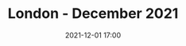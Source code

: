 ---
templateKey: 'event-page'
eventId: c858bd97-f31b-439f-b97a-98e8b2fcb73e
title: London - December 2021
sup: Join us at a festive Sitecore Technical User Group meetup at Glassblower in the heart of London’s Soho, hosted by the UNRVLD team.
  Enjoy festive treats and talks from Sitecore and the community. There’ll also be time to catch up with contacts and make new connections.
  We will be following government advice for hosting events to ensure that all attendees are safe and will update this page with further information nearer the event. Please sign in and RSVP at the bottom of this page, so we can keep track of numbers for Food and Drinks. 
date: 2021-12-01 17:00
dateConfirmed: true
sponsors: UNRVLD
venue:
  name: Glassblower 
  address: 40-42 Glasshouse St, London W1B 5JY
  position: 
  details: 
agenda:
  - agenda-item:
    time: "17:00"
    value: Arrival and networking
  - talk:
    time: "17.30"
    who: Jeremy Davis, Solution Architect @ UNRVLD 
    intro: Presents from Symposium
    description: Jeremy will share his thoughts on how the big stories from Sitecore Symposium 2021 might affect developers and users of Sitecore solutions. What are some of the key changes? And how will they affect our future work and projects?
  - talk: 
    time: "18:00"
    who: TBC
    intro:  New products out of the “box” 
    description: A speaker from Sitecore will talk about the technology and products coming out of their Boxever acquisition. Details to come.
  - talk:
    time: "18:30"
    who: TBC
    intro:  A community speaker
    description: To be confirmed, but this could be you! If you'd like to present, please get in touch via @sitecoreuguk.
  - agenda-item:
    time: "19:00"
    value: Networking, festive food and drinks
meta:
  metaTitle: Sitecore User Group - London December 2021 
  metaDescription: Join us at a festive Sitecore Technical User Group meetup at Glassblower in the heart of London’s Soho 
  metaKeywords: sitecore, user group, london, UNRVLD, symposium
---